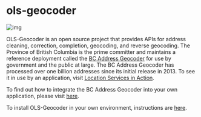 # ols-geocoder
![img](https://img.shields.io/badge/Lifecycle-Stable-97ca00)

OLS-Geocoder is an open source project that provides APIs for address cleaning, correction, completion, geocoding, and reverse geocoding. The Province of British Columbia is the prime committer and maintains a reference deployment called the [BC Address Geocoder](https://www2.gov.bc.ca/gov/content/data/geographic-data-services/location-services/geocoder) for use by government and the public at large. The BC Address Geocoder has processed over one billion addresses since its initial release in 2013. To see it in use by an application, visit [Location Services in Action](https://bcgov.github.io/ols-devkit/ols-demo/index.html).

To find out how to integrate the BC Address Geocoder into your own application, please visit [here](https://github.com/bcgov/ols-geocoder/blob/gh-pages/README.md).

To install OLS-Geocoder in your own environment, instructions are [here](https://github.com/bcgov/ols-geocoder/blob/dev/INSTALL.md).
